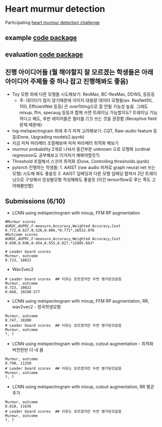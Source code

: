 # Heart murmur detection
Participating [heart murmur detection challenge](https://moody-challenge.physionet.org/)

## example [code package](https://github.com/physionetchallenges/python-classifier-2022)

## evaluation [code package](https://github.com/physionetchallenges/evaluation-2022)

## 진행 아이디어들 (뭘 해야할지 잘 모르겠는 학생들은 아래 아이디어 주제들 중 하나 잡고 진행해봐도 좋음)

- Toy 모형 외에 다른 모형들 시도해보기: ResMax, BC-ResMax, DDWS, 등등등 
  - 주: 데이터가 많지 않기때문에 이미지 대용량 데이터 모형들(ex. ResNet50, 100, EfficientNet 등등) 은 overfitting으로 잘 안될 가능성 높음. 그래도 mixup, ffm, specaug 등등과 함께 쓰면 트레이닝 가능할지도? 트레이닝 가능하다고 해도, 후반 레이어들은 필터를 (1,1) 쓰는 것을 권장함 (Receptive field 문제 때문에) 
- log-melspectrogram 외에 추가 피쳐 고려해보기: CQT, Raw-audio feature 등등(Done, Upgrading models2.ipynb)
- 지금 피쳐 파라메터 조절해보며 피쳐 파라메터 최적화 해보기
- murmur probability 2개로 나눠서 중간부분 unknown 으로 모형화 (ordinal regression도 공부해보고 이거저거 해봐야할듯?)
- Threshold 조절해서 스코어 최적화 (Done, Controlling thresholds.ipynb)
- pytorch 진행하는 학생들: 1. AAIST (raw audio 피쳐로 graph neural net 쓰는 모형) 시도해 봐도 좋을듯 2. AAIST 임베딩과 다른 모형 임베딩 합쳐서 2단 트레이닝으로 구성해서 앙상블모형 작성해봐도 좋을듯 (이건 tensorflow로 푸는 쪽도 고려해볼만함)

## Submissions (6/10)

- LCNN using melspectrogram with mixup, FFM RP augmentation
```
#Murmur scores
AUROC,AUPRC,F-measure,Accuracy,Weighted Accuracy,Cost
0.772,0.627,0.526,0.806,*0.771*,16532.976
#Outcome scores
AUROC,AUPRC,F-measure,Accuracy,Weighted Accuracy,Cost
0.690,0.696,0.454,0.555,0.827,*12885.663*

# Leader board scores
Murmur, outcome
0.723, 10022
```

- Wav2vec2
```
# Leader board scores  ## 이유는 모르겠지만 두번 평가된것같음
Murmur, outcome
0.723, 10022
0.668, 10290.577
```

- LCNN using melspectrogram with mixup, FFM RP augmentation, RR, wav2vec2 - 정국학생모형

```
Murmur, outcome
0.747, 10200
# Leader board scores  ## 이유는 모르겠지만 두번 평가된것같음
Murmur, outcome
?, ?
```

- LCNN using melspectrogram with mixup, cutout augmentation - 최적화 버전한번 더 내 봄

```
Murmur, outcome
0.790, 11250
# Leader board scores  ## 이유는 모르겠지만 두번 평가된것같음
Murmur, outcome
?, ?
```

- LCNN using melspectrogram with mixup, cutout augmentation, RR 평균 추가 

```
Murmur, outcome
0.810, 11636
# Leader board scores  ## 이유는 모르겠지만 두번 평가된것같음
Murmur, outcome
?, ?
```

